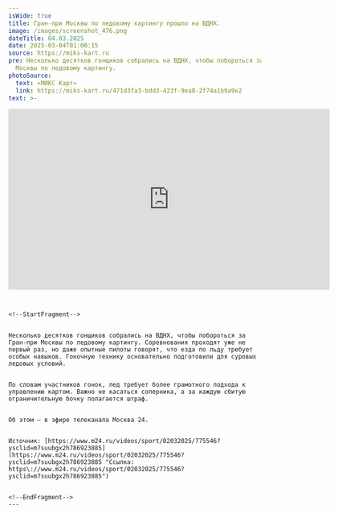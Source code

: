 ```yaml
---
isWide: true
title: Гран-при Москвы по ледовому картингу прошло на ВДНХ.
image: /images/screenshot_476.png
dateTitle: 04.03.2025
date: 2025-03-04T01:00:15
source: https://miks-kart.ru
pre: Несколько десятков гонщиков собрались на ВДНХ, чтобы побороться за Гран-при
  Москвы по ледовому картингу.
photoSource:
  text: «МИКС Карт»
  link: https://miks-kart.ru/471d3fa3-bdd3-423f-9ea8-2f74a1b9a9e2
text: >-
  ```

  <iframe width="640" height="360" src="https://www.m24.ru/videos/sport/02032025/775546/external" frameborder="0" allowfullscreen></iframe>

  ```


  <!--StartFragment-->


  Несколько десятков гонщиков собрались на ВДНХ, чтобы побороться за Гран-при Москвы по ледовому картингу. Соревнования проходят уже не первый раз, но даже опытные пилоты говорят, что езда по льду требует особых навыков. Гоночную технику основательно подготовили для суровых ледовых условий.


  По словам участников гонок, лед требует более грамотного подхода к управлению картом. Важно не касаться соперника, а за каждую сбитую ограничительную бочку полагается штраф.


  Об этом – в эфире телеканала Москва 24.


  Источник: [https://www.m24.ru/videos/sport/02032025/775546?ysclid=m7suubgx2h786923885](https://www.m24.ru/videos/sport/02032025/775546?ysclid=m7suubgx2h786923885 "Ссылка: https\://www.m24.ru/videos/sport/02032025/775546?ysclid=m7suubgx2h786923885")


  <!--EndFragment-->
---
```

